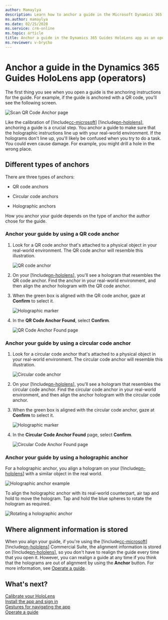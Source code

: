 ```yaml
---
author: Mamaylya
description: Learn how to anchor a guide in the Microsoft Dynamics 365 Guides HoloLens app if you're an operator.
ms.author: mamaylya
ms.date: 02/25/2020
ms.service: crm-online
ms.topic: article
title: Anchor a guide in the Dynamics 365 Guides HoloLens app as an operator
ms.reviewer: v-brycho
---
```


# Anchor a guide in the Dynamics 365 Guides HoloLens app (operators)

The first thing you see when you open a guide is the anchoring instructions for the guide. For example, if the guide is anchored with a QR code, you'll see the following screen.

![Scan QR Code Anchor page](media/qr-code-scan.PNG "Scan QR Code Anchor page")

Like the calibration of [!include[cc-microsoft](../includes/cc-microsoft.md)] [!include[pn-hololens](../includes/pn-hololens.md)], anchoring a guide is a crucial step. You anchor a guide to make sure that the holographic instructions line up with your real-world environment. If the holograms don't line up, you'll likely be confused when you try to do a task. You could even cause damage. For example, you might drill a hole in the wrong place.

## Different types of anchors

There are three types of anchors: 

- QR code anchors

- Circular code anchors

- Holographic anchors

How you anchor your guide depends on the type of anchor the author chose for the guide.

### Anchor your guide by using a QR code anchor

1. Look for a QR code anchor that's attached to a physical object in your real-world environment. The QR code anchor will resemble this illustration.

    ![QR code anchor](media/qr-code-example.PNG "QR code anchor")

2. On your [!include[pn-hololens](../includes/pn-hololens.md)], you'll see a hologram that resembles the QR code anchor. Find the  anchor in your real-world environment, and then align the anchor hologram with the QR code anchor.

3. When the green box is aligned with the QR code anchor, gaze at **Confirm** to select it.

    ![Holographic marker](media/align-marker.PNG "Holographic marker")

4. In the **QR Code Anchor Found**, select **Confirm**.

    ![QR Code Anchor Found page](media/qr-code-confirm.PNG "QR Code Anchor Found page")


### Anchor your guide by using a circular code anchor

1. Look for a circular code anchor that's attached to a physical object in your real-world environment. The circular code anchor will resemble this illustration.

    ![Circular code anchor](media/printed-marker.PNG "Circular code anchor")

2. On your [!include[pn-hololens](../includes/pn-hololens.md)], you'll see a hologram that resembles the circular code anchor. Find the circular code anchor in your real-world environment, and then align the anchor hologram with the circular code anchor.

3. When the green box is aligned with the circular code anchor, gaze at **Confirm** to select it.

    ![Holographic marker](media/circular-code-green-outline.PNG "Holographic marker")

4. In the **Circular Code Anchor Found** page, select **Confirm**.

    ![Circular Code Anchor Found page](media/circular-code-confirm.PNG "Circular Code Anchor Found page")

### Anchor your guide by using a holographic anchor

For a holographic anchor, you align a hologram on your [!include[pn-hololens](../includes/pn-hololens.md)] with a similar object in the real world.

![Holographic anchor example](media/digital-anchor-example.PNG "Holographic anchor example")

To align the holographic anchor with its real-world counterpart, air tap and hold to move the hologram. Tap and hold the blue spheres to rotate the hologram as required.

![Rotating a holographic anchor](media/rotate-digital-anchor.PNG "Rotating a holographic anchor")

## Where alignment information is stored

When you align your guide, if you're using the [!include[cc-microsoft](../includes/cc-microsoft.md)] [!include[pn-hololens](../includes/pn-hololens.md)] Commercial Suite, the alignment information is stored on [!include[pn-hololens](../includes/pn-hololens.md)], so you don't have to realign the guide every time that you open it. However, you can realign a guide at any time if you think that the holograms are out of alignment by using the **Anchor** button. For more information, see [Operate a guide](operator-orientation.md).

## What's next?

[Calibrate your HoloLens](operator-calibrate.md)<br>
[Install the app and sign in](install-sign-in-operator.md)<br>
[Gestures for navigating the app](operator-gestures.md)<br>
[Operate a guide](operator-orientation.md)
